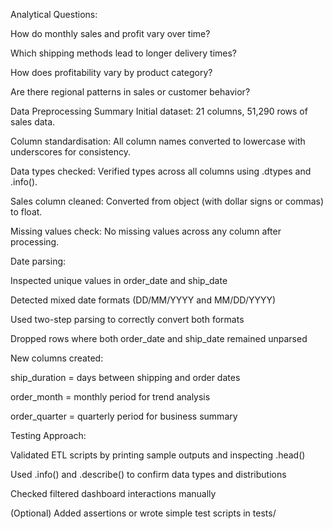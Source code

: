 Analytical Questions:

How do monthly sales and profit vary over time?

Which shipping methods lead to longer delivery times?

How does profitability vary by product category?

Are there regional patterns in sales or customer behavior?


Data Preprocessing Summary
Initial dataset:
21 columns, 51,290 rows of sales data.

Column standardisation:
All column names converted to lowercase with underscores for consistency.

Data types checked:
Verified types across all columns using .dtypes and .info().

Sales column cleaned:
Converted from object (with dollar signs or commas) to float.

Missing values check:
No missing values across any column after processing.

Date parsing:

Inspected unique values in order_date and ship_date

Detected mixed date formats (DD/MM/YYYY and MM/DD/YYYY)

Used two-step parsing to correctly convert both formats

Dropped rows where both order_date and ship_date remained unparsed

New columns created:

ship_duration = days between shipping and order dates

order_month = monthly period for trend analysis

order_quarter = quarterly period for business summary


Testing Approach:

Validated ETL scripts by printing sample outputs and inspecting .head()

Used .info() and .describe() to confirm data types and distributions

Checked filtered dashboard interactions manually

(Optional) Added assertions or wrote simple test scripts in tests/

